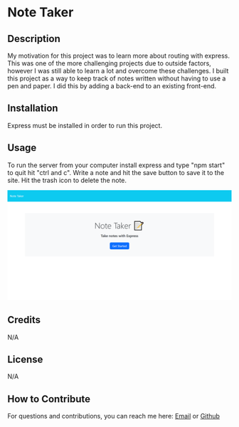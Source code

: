 # Note Taker

## Description

My motivation for this project was to learn more about routing with express. This was one of the more challenging projects due to outside factors, however I was still able to learn a lot and overcome these challenges. I built this project as a way to keep track of notes written without having to use a pen and paper. I did this by adding a back-end to an existing front-end.

## Installation

Express must be installed in order to run this project.

## Usage

To run the server from your computer install express and type "npm start" to quit hit "ctrl and c". Write a note and hit the save button to save it to the site. Hit the trash icon to delete the note.

![image of project](./images/notes.png)

## Credits

N/A

## License

N/A

## How to Contribute

For questions and contributions, you can reach me here:
[Email](mailto:bielinskilucas@gmail.com)
or
[Github](https://github.com/LucasBielinski)
